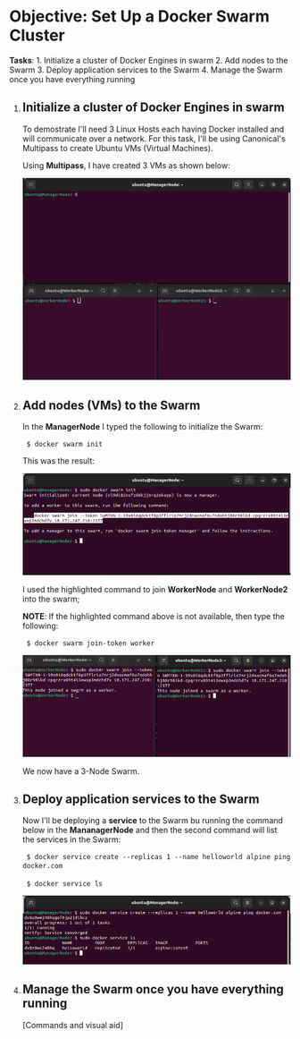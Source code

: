 # Objective: Set Up a Docker Swarm Cluster

**Tasks**:
    1. Initialize a cluster of Docker Engines in swarm
    2. Add nodes to the Swarm
    3. Deploy application services to the Swarm
    4. Manage the Swarm once you have everything running

1. ## Initialize a cluster of Docker Engines in swarm

    To demostrate I'll need 3 Linux Hosts each having Docker installed and will communicate over a network. For this task, I'll be using Canonical's Multipass to create Ubuntu VMs (Virtual Machines).

    Using **Multipass**, I have created 3 VMs as shown below:

    ![Alt text](3-VMs.png)


2. ## Add nodes (VMs) to the Swarm

    In the **ManagerNode** I typed the following to initialize the Swarm:

        $ docker swarm init

    This was the result:

    ![Alt text](image.png)

    I used the highlighted command to join **WorkerNode** and **WorkerNode2** into the swarm;

    **NOTE**: If the highlighted command above is not available, then type the following:

        $ docker swarm join-token worker

    ![Alt text](image-1.png)

    We now have a 3-Node Swarm.

3. ## Deploy application services to the Swarm

    Now I'll be deploying a **service** to the Swarm bu running the command below in the **MananagerNode** and then the second command will list the services in the Swarm:

        $ docker service create --replicas 1 --name helloworld alpine ping docker.com

        $ docker service ls

    ![Alt text](image-2.png)


4. ## Manage the Swarm once you have everything running

    [Commands and visual aid]
